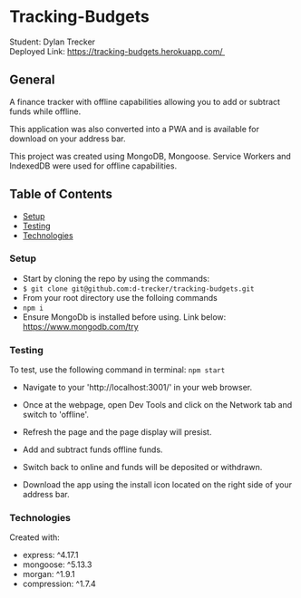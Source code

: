# Tracking-Budgets

Student: Dylan Trecker </br>
Deployed Link: https://tracking-budgets.herokuapp.com/ 

## General 
A finance tracker with offline capabilities allowing you to add or subtract funds while offline. 

This application was also converted into a PWA and is available for download on your address bar. 

This project was created using MongoDB, Mongoose. Service Workers and IndexedDB were used for offline capabilities. 

## Table of Contents

- [Setup](#setup)
- [Testing](#testing)
- [Technologies](#technologies)

### Setup
* Start by cloning the repo by using the commands:
* `$ git clone git@github.com:d-trecker/tracking-budgets.git`
* From your root directory use the folloing commands
* `npm i`
* Ensure MongoDb is installed before using. Link below:
https://www.mongodb.com/try

### Testing
To test, use the following command in terminal:
`npm start`

* Navigate to your 'http://localhost:3001/' in your web browser. 

* Once at the webpage, open Dev Tools and click on the Network tab and switch to 'offline'.

* Refresh the page and the page display will presist. 

* Add and subtract funds offline funds. 

* Switch back to online and funds will be deposited or withdrawn. 

* Download the app using the install icon located on the right side of your address bar. 

### Technologies
Created  with: 
* express: ^4.17.1
* mongoose: ^5.13.3
* morgan: ^1.9.1
* compression: ^1.7.4

